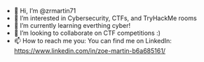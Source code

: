 - 👋 Hi, I’m @zrmartin71
- 👀 I’m interested in Cybersecurity, CTFs, and TryHackMe rooms
- 🌱 I’m currently learning everthing cyber!
- 💞️ I’m looking to collaborate on CTF competitions :)
- 📫 How to reach me you: You can find me on LinkedIn: https://www.linkedin.com/in/zoe-martin-b6a685161/

<!---
zrmartin71/zrmartin71 is a ✨ special ✨ repository because its `README.md` (this file) appears on your GitHub profile.
You can click the Preview link to take a look at your changes.
--->
